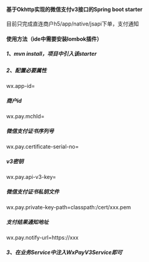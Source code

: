 #### 基于Okhttp实现的微信支付v3接口的Spring boot starter
目前只完成直连商户h5/app/native/jsapi下单，支付通知

#### 使用方法（ide中需要安装lombok插件）
##### 1、mvn install，项目中引入该starter

##### 2、配置必要属性
wx.app-id=
##### 商户id
wx.pay.mchId=
##### 微信支付证书序列号
wx.pay.certificate-serial-no=
##### v3密钥
wx.pay.api-v3-key=
##### 微信支付证书私钥文件
wx.pay.private-key-path=classpath:/cert/xxx.pem
##### 支付结果通知地址
wx.pay.notify-url=https://xxx

##### 3、在业务Service中注入WxPayV3Service即可
